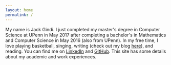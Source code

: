 ```yaml
---
layout: home
permalink: /
---
```

My name is Jack Gindi. I just completed my master's degree in Computer Science at UPenn in May 2017 after completing a bachelor's in Mathematics and Computer Science in May 2016 (also from UPenn). In my free time, I love playing basketball, singing, writing (check out my blog [here](https://whatabouttheory.quora.com/)), and reading. You can find me on [LinkedIn](https://linkedin.com/in/jackegindi) and [GitHub](https://github.com/gindij). This site has some details about my academic and work experiences. 